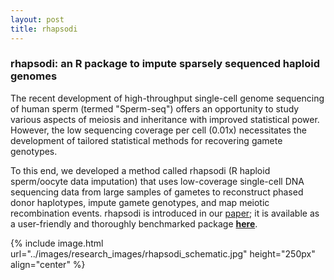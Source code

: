 ```yaml
---
layout: post
title: rhapsodi
---
```


### rhapsodi: an R package to impute sparsely sequenced haploid genomes 
The recent development of high-throughput single-cell genome sequencing of human sperm (termed "Sperm-seq") offers an 
opportunity to study various aspects of meiosis and inheritance with improved statistical power. However, the low 
sequencing coverage per cell (0.01x) necessitates the development of tailored statistical methods for recovering gamete 
genotypes.

To this end, we developed a method called rhapsodi (R haploid sperm/oocyte data imputation) that uses low-coverage 
single-cell DNA sequencing data from large samples of gametes to reconstruct phased donor haplotypes, impute gamete 
genotypes, and map meiotic recombination events. rhapsodi is introduced in our 
[paper](https://doi.org/10.7554/eLife.76383); it is available as a user-friendly and thoroughly benchmarked package 
**[here](https://github.com/mccoy-lab/rhapsodi)**. 

{% include image.html url="../images/research_images/rhapsodi_schematic.jpg" height="250px" align="center" %}
